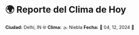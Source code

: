 # 🌍 Reporte del Clima de Hoy

**Ciudad:** Delhi, IN 🌐
**Clima:** 🌫️ Niebla
**Fecha:** 📅 04, 12, 2024 🚀
